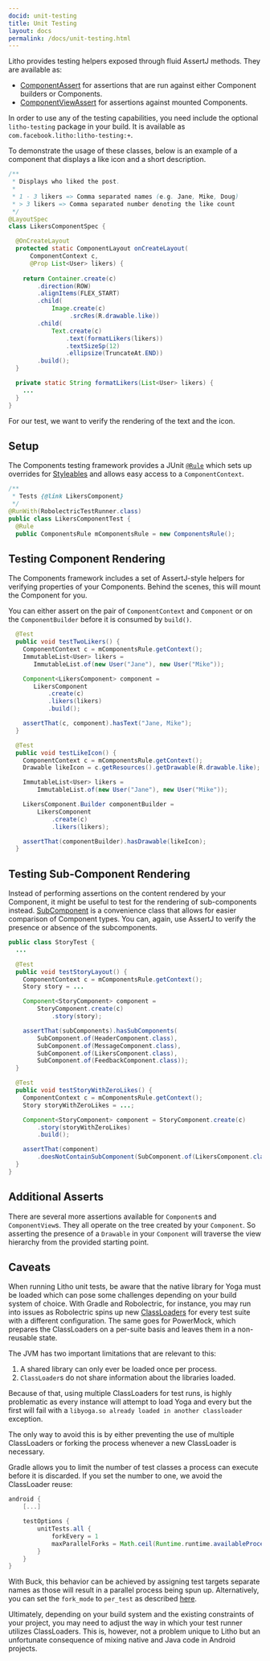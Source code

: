 ```yaml
---
docid: unit-testing
title: Unit Testing
layout: docs
permalink: /docs/unit-testing.html
---
```


Litho provides testing helpers exposed through fluid
AssertJ methods. They are available as:

- [ComponentAssert](/javadoc/com/facebook/litho/testing/assertj/ComponentAssert) for assertions that are run against either Component builders
  or Components.
- [ComponentViewAssert](/javadoc/com/facebook/litho/testing/assertj/ComponentViewAssert) for assertions against mounted Components.

In order to use any of the testing capabilities, you need include the optional
`litho-testing` package in your build. It is available as
`com.facebook.litho:litho-testing:+`.

To demonstrate the usage of these classes, below is an example of a component
that displays a like icon and a short description.

```java
/**
 * Displays who liked the post.
 *
 * 1 - 3 likers => Comma separated names (e.g. Jane, Mike, Doug)
 * > 3 likers => Comma separated number denoting the like count
 */
@LayoutSpec
class LikersComponentSpec {

  @OnCreateLayout
  protected static ComponentLayout onCreateLayout(
      ComponentContext c,
      @Prop List<User> likers) {
      
    return Container.create(c)
        .direction(ROW)
        .alignItems(FLEX_START)
        .child(
            Image.create(c)
                 .srcRes(R.drawable.like))
        .child(
            Text.create(c)
                .text(formatLikers(likers))
                .textSizeSp(12)
                .ellipsize(TruncateAt.END))
        .build();
  }

  private static String formatLikers(List<User> likers) {
    ...
  }
}
```

For our test, we want to verify the rendering of the text and the icon.

## Setup

The Components testing framework provides a JUnit
[`@Rule`](https://github.com/junit-team/junit4/wiki/Rules) which
sets up overrides for
[Styleables](https://developer.android.com/reference/android/R.styleable.html)
and allows easy access to a `ComponentContext`.

```java
/**
 * Tests {@link LikersComponent}
 */
@RunWith(RobolectricTestRunner.class)
public class LikersComponentTest {
  @Rule
  public ComponentsRule mComponentsRule = new ComponentsRule();
```

## Testing Component Rendering
The Components framework includes a set of AssertJ-style helpers for verifying
properties of your Components. Behind the scenes, this will mount the
Component for you.

You can either assert on the pair of `ComponentContext` and `Component`
or on the `ComponentBuilder` before it is consumed by `build()`.

```java
  @Test
  public void testTwoLikers() {
    ComponentContext c = mComponentsRule.getContext();
    ImmutableList<User> likers =
       ImmutableList.of(new User("Jane"), new User("Mike"));

    Component<LikersComponent> component =
       LikersComponent
           .create(c)
           .likers(likers)
           .build();

    assertThat(c, component).hasText("Jane, Mike");
  }

  @Test
  public void testLikeIcon() {
    ComponentContext c = mComponentsRule.getContext();
    Drawable likeIcon = c.getResources().getDrawable(R.drawable.like);

    ImmutableList<User> likers =
        ImmutableList.of(new User("Jane"), new User("Mike"));

    LikersComponent.Builder componentBuilder =
        LikersComponent
            .create(c)
            .likers(likers);

    assertThat(componentBuilder).hasDrawable(likeIcon);
  }
```


## Testing Sub-Component Rendering

Instead of performing assertions on the content rendered by your Component, it
might be useful to test for the rendering of sub-components instead.
[SubComponent](/javadoc/com/facebook/litho/testing/SubComponent) is a convenience class that allows for easier comparison of Component
types. You can, again, use AssertJ to verify the presence or absence of
the subcomponents.

```java
public class StoryTest {
  ...

  @Test
  public void testStoryLayout() {
    ComponentContext c = mComponentsRule.getContext();
    Story story = ...

    Component<StoryComponent> component =
        StoryComponent.create(c)
            .story(story);

    assertThat(subComponents).hasSubComponents(
        SubComponent.of(HeaderComponent.class),
        SubComponent.of(MessageComponent.class),
        SubComponent.of(LikersComponent.class),
        SubComponent.of(FeedbackComponent.class));
  }

  @Test
  public void testStoryWithZeroLikes() {
    ComponentContext c = mComponentsRule.getContext();
    Story storyWithZeroLikes = ...;

    Component<StoryComponent> component = StoryComponent.create(c)
        .story(storyWithZeroLikes)
        .build();

    assertThat(component)
        .doesNotContainSubComponent(SubComponent.of(LikersComponent.class));
  }
}
```

## Additional Asserts

There are several more assertions available for `Component`s and
`ComponentView`s. They all operate on the tree created by your `Component`.
So asserting the presence of a `Drawable` in your `Component` will traverse
the view hierarchy from the provided starting point.

## Caveats

When running Litho unit tests, be aware that the native library for Yoga must be loaded
which can pose some challenges depending on your build system of choice. With Gradle and
Robolectric, for instance, you may run into issues as Robolectric spins up new
[ClassLoaders](https://docs.oracle.com/javase/7/docs/api/java/lang/ClassLoader.html)
for every test suite with a different configuration. The same goes for PowerMock, which
prepares the ClassLoaders on a per-suite basis and leaves them in a non-reusable state.

The JVM has two important limitations that are relevant to this: 

1. A shared library can only ever be loaded once per process.
2. `ClassLoader`s do not share information about the libraries loaded.

Because of that, using multiple ClassLoaders for test runs, is highly problematic
as every instance will attempt to load Yoga and every but the first will fail with
a `libyoga.so already loaded in another classloader` exception.

The only way to avoid this is by either preventing the use of multiple ClassLoaders
or forking the process whenever a new ClassLoader is necessary.

Gradle allows you to limit the number of test classes a process can execute before
it is discarded. If you set the number to one, we avoid the ClassLoader reuse:

```groovy
android {
    [...]

    testOptions {
        unitTests.all {
            forkEvery = 1
            maxParallelForks = Math.ceil(Runtime.runtime.availableProcessors() * 1.5)
        }
    }
}
```

With Buck, this behavior can be achieved by assigning test targets separate names
as those will result in a parallel process being spun up. Alternatively, you can
set the `fork_mode` to `per_test` as described
[here](https://buckbuild.com/rule/java_test.html#fork_mode).

Ultimately, depending on your build system and the existing constraints of your
project, you may need to adjust the way in which your test runner utilizes
ClassLoaders. This is, however, not a problem unique to Litho but an unfortunate
consequence of mixing native and Java code in Android projects.
